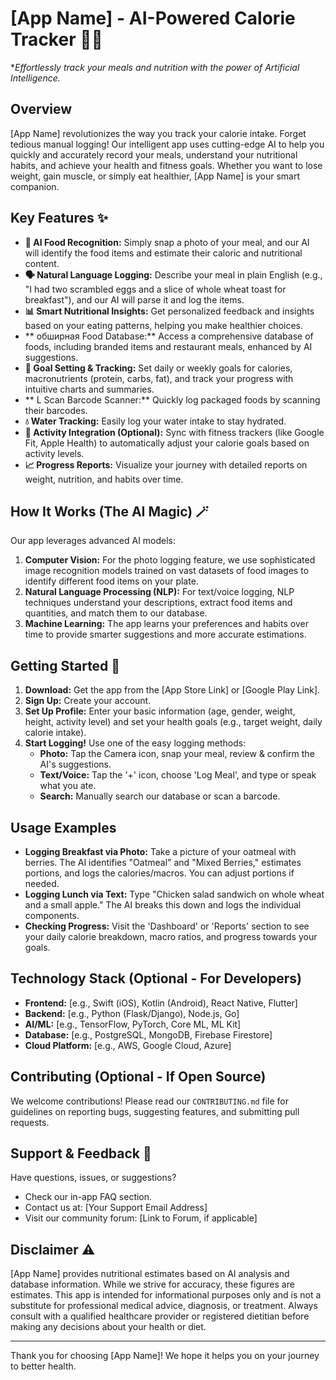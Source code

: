 # [App Name] - AI-Powered Calorie Tracker 🍎🤖

**Effortlessly track your meals and nutrition with the power of Artificial Intelligence.*

## Overview

[App Name] revolutionizes the way you track your calorie intake. Forget tedious manual logging! Our intelligent app uses cutting-edge AI to help you quickly and accurately record your meals, understand your nutritional habits, and achieve your health and fitness goals. Whether you want to lose weight, gain muscle, or simply eat healthier, [App Name] is your smart companion.

## Key Features ✨

* **📸 AI Food Recognition:** Simply snap a photo of your meal, and our AI will identify the food items and estimate their caloric and nutritional content.
* **🗣️ Natural Language Logging:** Describe your meal in plain English (e.g., "I had two scrambled eggs and a slice of whole wheat toast for breakfast"), and our AI will parse it and log the items.
* **📊 Smart Nutritional Insights:** Get personalized feedback and insights based on your eating patterns, helping you make healthier choices.
* ** обширная Food Database:** Access a comprehensive database of foods, including branded items and restaurant meals, enhanced by AI suggestions.
* **🎯 Goal Setting & Tracking:** Set daily or weekly goals for calories, macronutrients (protein, carbs, fat), and track your progress with intuitive charts and summaries.
* ** L Scan Barcode Scanner:** Quickly log packaged foods by scanning their barcodes.
* **💧 Water Tracking:** Easily log your water intake to stay hydrated.
* **🏃 Activity Integration (Optional):** Sync with fitness trackers (like Google Fit, Apple Health) to automatically adjust your calorie goals based on activity levels.
* **📈 Progress Reports:** Visualize your journey with detailed reports on weight, nutrition, and habits over time.

## How It Works (The AI Magic) 🪄

Our app leverages advanced AI models:

1.  **Computer Vision:** For the photo logging feature, we use sophisticated image recognition models trained on vast datasets of food images to identify different food items on your plate.
2.  **Natural Language Processing (NLP):** For text/voice logging, NLP techniques understand your descriptions, extract food items and quantities, and match them to our database.
3.  **Machine Learning:** The app learns your preferences and habits over time to provide smarter suggestions and more accurate estimations.

## Getting Started 🚀

1.  **Download:** Get the app from the [App Store Link] or [Google Play Link].
2.  **Sign Up:** Create your account.
3.  **Set Up Profile:** Enter your basic information (age, gender, weight, height, activity level) and set your health goals (e.g., target weight, daily calorie intake).
4.  **Start Logging!** Use one of the easy logging methods:
    * **Photo:** Tap the Camera icon, snap your meal, review & confirm the AI's suggestions.
    * **Text/Voice:** Tap the '+' icon, choose 'Log Meal', and type or speak what you ate.
    * **Search:** Manually search our database or scan a barcode.

## Usage Examples

* **Logging Breakfast via Photo:** Take a picture of your oatmeal with berries. The AI identifies "Oatmeal" and "Mixed Berries," estimates portions, and logs the calories/macros. You can adjust portions if needed.
* **Logging Lunch via Text:** Type "Chicken salad sandwich on whole wheat and a small apple." The AI breaks this down and logs the individual components.
* **Checking Progress:** Visit the 'Dashboard' or 'Reports' section to see your daily calorie breakdown, macro ratios, and progress towards your goals.

## Technology Stack (Optional - For Developers)

* **Frontend:** [e.g., Swift (iOS), Kotlin (Android), React Native, Flutter]
* **Backend:** [e.g., Python (Flask/Django), Node.js, Go]
* **AI/ML:** [e.g., TensorFlow, PyTorch, Core ML, ML Kit]
* **Database:** [e.g., PostgreSQL, MongoDB, Firebase Firestore]
* **Cloud Platform:** [e.g., AWS, Google Cloud, Azure]

## Contributing (Optional - If Open Source)

We welcome contributions! Please read our `CONTRIBUTING.md` file for guidelines on reporting bugs, suggesting features, and submitting pull requests.

## Support & Feedback 💬

Have questions, issues, or suggestions?
* Check our in-app FAQ section.
* Contact us at: [Your Support Email Address]
* Visit our community forum: [Link to Forum, if applicable]

## Disclaimer ⚠️

[App Name] provides nutritional estimates based on AI analysis and database information. While we strive for accuracy, these figures are estimates. This app is intended for informational purposes only and is not a substitute for professional medical advice, diagnosis, or treatment. Always consult with a qualified healthcare provider or registered dietitian before making any decisions about your health or diet.

---

Thank you for choosing [App Name]! We hope it helps you on your journey to better health.
